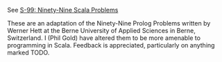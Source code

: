 
See [S-99: Ninety-Nine Scala Problems](http://aperiodic.net/phil/scala/s-99/)
>
These are an adaptation of the Ninety-Nine Prolog Problems written by Werner Hett at the Berne University of Applied Sciences in Berne, Switzerland. I (Phil Gold) have altered them to be more amenable to programming in Scala. Feedback is appreciated, particularly on anything marked TODO.
>
